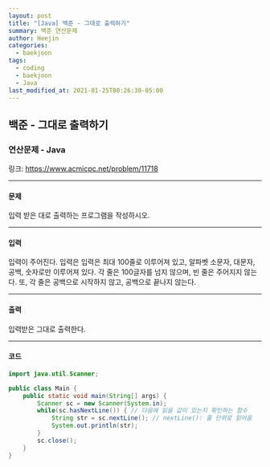 ```yaml
---
layout: post
title: "[Java] 백준 - 그대로 출력하기"
summary: 백준 연산문제
author: Heejin
categories: 
  - baekjoon
tags:
  - coding
  - baekjoon
  - Java
last_modified_at: 2021-01-25T00:26:30-05:00
---
```




## 백준 - 그대로 출력하기



### 연산문제 - Java

링크: <https://www.acmicpc.net/problem/11718>

***

#### 문제

입력 받은 대로 출력하는 프로그램을 작성하시오.

***

#### 입력

입력이 주어진다. 입력은 입력은 최대 100줄로 이루어져 있고, 알파벳 소문자, 대문자, 공백, 숫자로만 이루어져 있다. 각 줄은 100글자를 넘지 않으며, 빈 줄은 주어지지 않는다. 또, 각 줄은 공백으로 시작하지 않고, 공백으로 끝나지 않는다.

***

#### 출력

입력받은 그대로 출력한다.

***

#### 코드

```java
import java.util.Scanner;

public class Main {
    public static void main(String[] args) {
        Scanner sc = new Scanner(System.in);
        while(sc.hasNextLine()) { // 다음에 읽을 값이 있는지 확인하는 함수
            String str = sc.nextLine(); // nextLine(): 줄 단위로 읽어옴
            System.out.println(str);
        }
        sc.close();
    }
}

```



